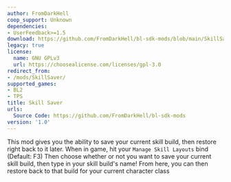 ```yaml
---
author: FromDarkHell
coop_support: Unknown
dependencies:
- UserFeedback>=1.5
download: https://github.com/FromDarkHell/bl-sdk-mods/blob/main/SkillSaver/SkillSaver.zip?raw=true
legacy: true
license:
  name: GNU GPLv3
  url: https://choosealicense.com/licenses/gpl-3.0
redirect_from:
- /mods/SkillSaver/
supported_games:
- BL2
- TPS
title: Skill Saver
urls:
  Source Code: https://github.com/FromDarkHell/bl-sdk-mods
version: '1.0'
---
```

This mod gives you the ability to save your current skill build, then restore right back to it later.
When in game, hit your `Manage Skill Layouts` bind (Default: F3)
Then choose whether or not you want to save your current skill build, then type in your skill build's name!
From here, you can then restore back to that build for your current character class